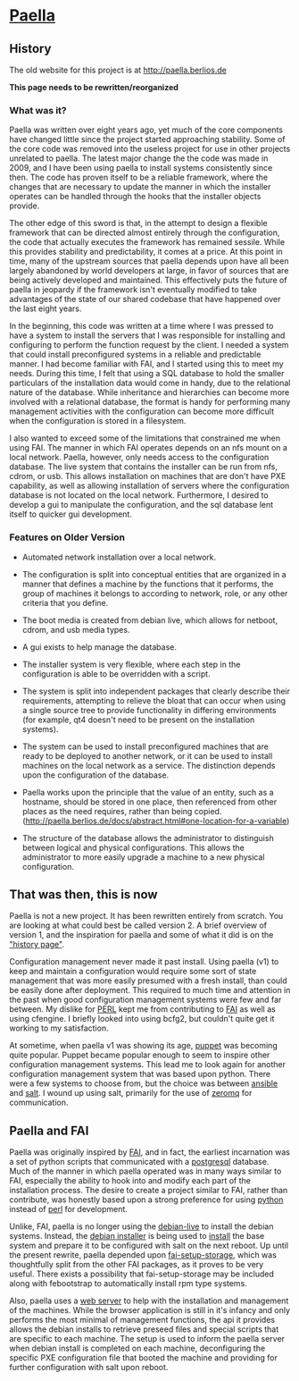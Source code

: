 # [Paella](#)


## History

The old website for this project is at http://paella.berlios.de

**This page needs to be rewritten/reorganized**

### What was it?

Paella was written over eight years ago, yet much of the core components 
have changed little since the project started approaching stability.  Some 
of the core code was removed into the useless project for use in other 
projects unrelated to paella.  The latest major change the the code was 
made in 2009, and I have been using paella to install systems consistently 
since then.  The code has proven itself to be a reliable framework, where 
the changes that are necessary to update the manner in which the installer 
operates can be handled through the hooks that the installer objects 
provide.

The other edge of this sword is that, in the attempt to design a flexible 
framework that can be directed almost entirely through the configuration, 
the code that actually executes the framework has remained sessile.  While 
this provides stability and predictability, it comes at a price.  At this 
point in time, many of the upstream sources that paella depends upon have 
all been largely abandoned by world developers at large, in favor of sources 
that are being actively developed and maintained.  This effectively puts the 
future of paella in jeopardy if the framework isn't eventually modified 
to take advantages of the state of our shared codebase that have happened 
over the last eight years.

In the beginning, this code was written at a time where I was pressed to 
have a system to install the servers that I was responsible for installing 
and configuring to perform the function request by the client.  I needed a 
system that could install preconfigured systems in a reliable and predictable 
manner.  I had become familiar with FAI, and I started using this to meet 
my needs.  During this time, I felt that using a SQL database to hold 
the smaller particulars of the installation data would come in handy, due 
to the relational nature of the database.  While inheritance and 
hierarchies can become more involved with a relational database, the format 
is handy for performing many management activities with the configuration 
can become more difficult when the configuration is stored in a filesystem.

I also wanted to exceed some of the limitations that constrained me when 
using FAI.  The manner in which FAI operates depends on an nfs mount on 
a local network.  Paella, however, only needs access to the configuration 
database.  The live system that contains the installer can be run from 
nfs, cdrom, or usb.  This allows installation on machines that are don't 
have PXE capability, as well as allowing installation of servers where the 
configuration database is not located on the local network.  Furthermore, 
I desired to develop a gui to manipulate the configuration, and the sql 
database lent itself to quicker gui development.

### Features on Older Version
- Automated network installation over a local network.

- The configuration is split into conceptual entities that are
  organized in a manner that defines a machine by the functions 
  that it performs, the group of machines it belongs to according to 
  network, role, or any other criteria that you define.

- The boot media is created from debian live, which allows for netboot,
  cdrom, and usb media types.

- A gui exists to help manage the database.

- The installer system is very flexible, where each step in the 
  configuration is able to be overridden with a script.

- The system is split into independent packages that clearly describe 
  their requirements, attempting to relieve the bloat that can occur 
  when using a single source tree to provide functionality in 
  differing environments (for example, qt4 doesn't need to be present 
  on the installation systems).

- The system can be used to install preconfigured machines that are 
  ready to be deployed to another network, or it can be used to install 
  machines on the local network as a service.  The distinction depends upon 
  the configuration of the database.

- Paella works upon the principle that the value of an entity, such as a 
  hostname, should be stored in one place, then referenced from other places 
  as the need requires, rather than being copied. (http://paella.berlios.de/docs/abstract.html#one-location-for-a-variable)

- The structure of the database allows the administrator to distinguish 
  between logical and physical configurations.  This allows the administrator 
  to more easily upgrade a machine to a new physical configuration.



## That was then, this is now

Paella is not a new project.  It has been rewritten entirely from scratch.
You are looking at what could best be called version 2.  A brief overview
of version 1, and the inspiration for paella and some of what it did is on
the ["history page"](#page/history).

Configuration management never made it past install.  Using paella (v1)
to keep and maintain a configuration would require some sort of state
management that was more easily presumed with a fresh install, than
could be easily done after deployment.  This required to much time and
attention in the past when good configuration management systems were
few and far between.  My dislike for [PERL](http://perl.com) kept me from
contributing to [FAI](https://fai-project.org) as well as using cfengine.
I briefly looked into using bcfg2, but couldn't quite get it working
to my satisfaction.

At sometime, when paella v1 was showing its age,
[puppet](https://puppetlabs.com) was
becoming quite popular.  Puppet became popular enough to seem to inspire
other configuration management systems.  This lead me to look again for another
configuration management system that was based upon python.  There were a
few systems to choose from, but the choice was between
[ansible](https://ansible.com) and [salt](https://saltstack.com).  I wound
up using salt, primarily for the use of [zeromq](https://zeromq.org) for
communication.

## Paella and FAI

Paella was originally inspired by [FAI](https://fai-project.org), and in fact,
the earliest incarnation was a set of python scripts that communicated with
a [postgresql](https://postgresql.org) database.  Much of the manner in
which paella operated was in many ways similar to FAI, especially the ability to
hook into and modify each part of the installation process.  The desire to create
a project similar to FAI, rather than contribute, was honestly based upon a
strong preference for using [python](https://python.org) instead of
[perl](https://perl.com) for development.

Unlike, FAI, paella is no longer using the [debian-live](https://live.debian.net/)
to install the debian systems.  Instead, the
[debian installer](https://www.debian.org/devel/debian-installer/) is being
used to [install](#pages/debian-install) the base system
and prepare it to be configured with salt on the
next reboot.  Up until the present rewrite, paella depended upon 
[fai-setup-storage](https://packages.debian.org/unstable/main/fai-setup-storage),
which was thoughtfully split from the other FAI packages, as it proves to be
very useful.  There exists a possibility that fai-setup-storage may be included
along with febootstrap to automatically install rpm type systems.

Also, paella uses a [web server](#pages/paella-server) to help with the installation and
management of the machines.  While the browser application is still in it's
infancy and only performs the most minimal of management functions, the
api it provides allows the debian installs to retrieve preseed files and special
scripts that are specific to each machine.  The setup is used to inform the
paella server when debian install is completed on each machine, deconfiguring
the specific PXE configuration file that booted the machine and providing for
further configuration with salt upon reboot.

